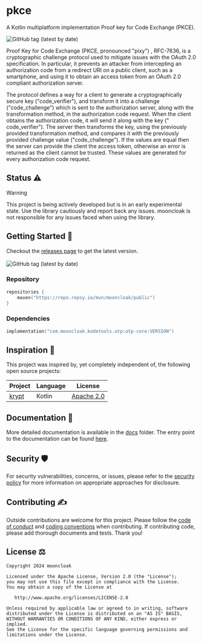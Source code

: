 # pkce

A Kotlin multiplatform implementation Proof key for Code Exchange (PKCE).

<img alt="GitHub tag (latest by date)" src="https://img.shields.io/github/v/tag/mooncloak/pkce">

Proof Key for Code Exchange (PKCE, pronounced "pixy") , RFC-7636, is a cryptographic challenge protocol used to mitigate
issues with the OAuth 2.0 specification. In particular, it prevents an attacker from intercepting an authorization code
from a redirect URI on a public client, such as a smartphone, and using it to obtain an access token from an OAuth 2.0
compliant authorization server.

The protocol defines a way for a client to generate a cryptographically secure key ("code_verifier"), and transform it
into a challenge ("code_challenge") which is sent to the authorization server, along with the transformation method, in
the authorization code request. When the client obtains the authorization code, it will send it along with the key ("
code_verifier"). The server then transforms the key, using the previously provided transformation method, and compares
it with the previously provided challenge value ("code_challenge"). If the values are equal then the server can provide
the client the access token, otherwise an error is returned as the client cannot be trusted. These values are generated
for every authorization code request.

## Status ⚠️

> [!Warning]
> This project is being actively developed but is in an early experimental state. Use the library
> cautiously and report back any issues. mooncloak is not responsible for any issues faced when
> using
> the library.

## Getting Started 🏁

Checkout the [releases page](https://github.com/mooncloak/kjwt/releases) to get the latest version.
<br/><br/>
<img alt="GitHub tag (latest by date)" src="https://img.shields.io/github/v/tag/mooncloak/pkce">

### Repository

```kotlin
repositories {
    maven("https://repo.repsy.io/mvn/mooncloak/public")
}
```

### Dependencies

```kotlin
implementation("com.mooncloak.kodetools.otp:otp-core:VERSION")
```

## Inspiration 🧠

This project was inspired by, yet completely independent of, the following open source projects:

| Project                                   | Language | License                                                             |
|-------------------------------------------|----------|---------------------------------------------------------------------|
| [krypt](https://github.com/chRyNaN/krypt) | Kotlin   | [Apache 2.0](https://github.com/chRyNaN/krypt/blob/develop/LICENSE) |

## Documentation 📃

More detailed documentation is available in the [docs](docs/) folder. The entry point to the
documentation can be
found [here](docs/index.md).

## Security 🛡️

For security vulnerabilities, concerns, or issues, please refer to
the [security policy](SECURITY.md) for more
information on appropriate approaches for disclosure.

## Contributing ✍️

Outside contributions are welcome for this project. Please follow
the [code of conduct](CODE_OF_CONDUCT.md)
and [coding conventions](CODING_CONVENTIONS.md) when contributing. If contributing code, please add
thorough documents
and tests. Thank you!

## License ⚖️

```
Copyright 2024 mooncloak

Licensed under the Apache License, Version 2.0 (the "License");
you may not use this file except in compliance with the License.
You may obtain a copy of the License at

   http://www.apache.org/licenses/LICENSE-2.0

Unless required by applicable law or agreed to in writing, software
distributed under the License is distributed on an "AS IS" BASIS,
WITHOUT WARRANTIES OR CONDITIONS OF ANY KIND, either express or implied.
See the License for the specific language governing permissions and
limitations under the License.
```
